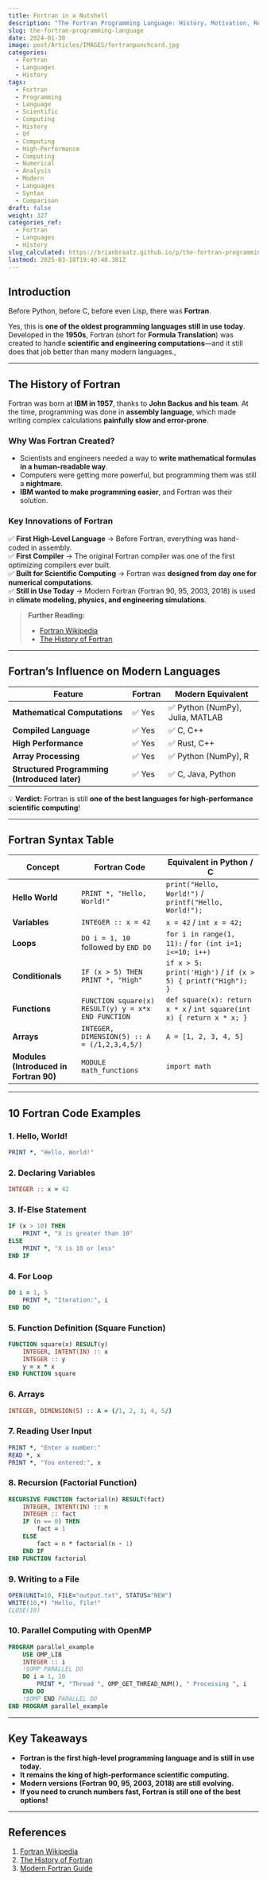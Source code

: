```yaml
---
title: Fortran in a Nutshell
description: "The Fortran Programming Language: History, Motivation, Relationship to Modern Languages, and Code Examples"
slug: the-fortran-programming-language
date: 2024-01-30
image: post/Articles/IMAGES/fortranpunchcard.jpg
categories:
  - Fortran
  - Languages
  - History
tags:
  - Fortran
  - Programming
  - Language
  - Scientific
  - Computing
  - History
  - Of
  - Computing
  - High-Performance
  - Computing
  - Numerical
  - Analysis
  - Modern
  - Languages
  - Syntax
  - Comparison
draft: false
weight: 327
categories_ref:
  - Fortran
  - Languages
  - History
slug_calculated: https://brianbraatz.github.io/p/the-fortran-programming-language:-history-motivation-relationship-to-modern-languages-and-10-code-examples
lastmod: 2025-03-18T19:40:48.381Z
---
```

<!--
# The Fortran Programming Language: History, Motivation, Relationship to Modern Languages, and 10 Code Examples
-->

## Introduction

Before Python, before C, before even Lisp, there was **Fortran**.

Yes, this is **one of the oldest programming languages still in use today**. Developed in the **1950s**, Fortran (short for **Formula Translation**) was created to handle **scientific and engineering computations**—and it still does that job better than many modern languages.,

<!-- 
This article will explore:  

- The **history and motivation** behind Fortran.  
- How it influenced **modern programming languages**.  
- **10 real code examples** of Fortran in action.  
- A **table of Fortran syntax** compared to modern languages.  
-->

***

## The History of Fortran

Fortran was born at **IBM in 1957**, thanks to **John Backus and his team**. At the time, programming was done in **assembly language**, which made writing complex calculations **painfully slow and error-prone**.

### **Why Was Fortran Created?**

* Scientists and engineers needed a way to **write mathematical formulas in a human-readable way**.
* Computers were getting more powerful, but programming them was still a **nightmare**.
* **IBM wanted to make programming easier**, and Fortran was their solution.

### **Key Innovations of Fortran**

✅ **First High-Level Language** → Before Fortran, everything was hand-coded in assembly.\
✅ **First Compiler** → The original Fortran compiler was one of the first optimizing compilers ever built.\
✅ **Built for Scientific Computing** → Fortran was **designed from day one for numerical computations**.\
✅ **Still in Use Today** → Modern Fortran (Fortran 90, 95, 2003, 2018) is used in **climate modeling, physics, and engineering simulations**.

> **Further Reading:**
>
> * [Fortran Wikipedia](https://en.wikipedia.org/wiki/Fortran)
> * [The History of Fortran](https://history.computing.org/programming/fortran/)

***

## Fortran’s Influence on Modern Languages

| Feature                                       | Fortran | Modern Equivalent               |
| --------------------------------------------- | ------- | ------------------------------- |
| **Mathematical Computations**                 | ✅ Yes   | ✅ Python (NumPy), Julia, MATLAB |
| **Compiled Language**                         | ✅ Yes   | ✅ C, C++                        |
| **High Performance**                          | ✅ Yes   | ✅ Rust, C++                     |
| **Array Processing**                          | ✅ Yes   | ✅ Python (NumPy), R             |
| **Structured Programming (Introduced later)** | ✅ Yes   | ✅ C, Java, Python               |

💡 **Verdict:** Fortran is still **one of the best languages for high-performance scientific computing**!

***

## Fortran Syntax Table

| Concept                                | Fortran Code                                        | Equivalent in Python / C                                              |
| -------------------------------------- | --------------------------------------------------- | --------------------------------------------------------------------- |
| **Hello World**                        | `PRINT *, "Hello, World!"`                          | `print("Hello, World!")` / `printf("Hello, World!");`                 |
| **Variables**                          | `INTEGER :: x = 42`                                 | `x = 42` / `int x = 42;`                                              |
| **Loops**                              | `DO i = 1, 10` followed by `END DO`                 | `for i in range(1, 11):` / `for (int i=1; i<=10; i++)`                |
| **Conditionals**                       | `IF (x > 5) THEN PRINT *, "High"`                   | `if x > 5: print('High')` / `if (x > 5) { printf("High"); }`          |
| **Functions**                          | `FUNCTION square(x) RESULT(y) y = x*x END FUNCTION` | `def square(x): return x * x` / `int square(int x) { return x * x; }` |
| **Arrays**                             | `INTEGER, DIMENSION(5) :: A = (/1,2,3,4,5/)`        | `A = [1, 2, 3, 4, 5]`                                                 |
| **Modules (Introduced in Fortran 90)** | `MODULE math_functions`                             | `import math`                                                         |

***

## 10 Fortran Code Examples

### **1. Hello, World!**

```fortran
PRINT *, "Hello, World!"
```

### **2. Declaring Variables**

```fortran
INTEGER :: x = 42
```

### **3. If-Else Statement**

```fortran
IF (x > 10) THEN
    PRINT *, "X is greater than 10"
ELSE
    PRINT *, "X is 10 or less"
END IF
```

### **4. For Loop**

```fortran
DO i = 1, 5
    PRINT *, "Iteration:", i
END DO
```

### **5. Function Definition (Square Function)**

```fortran
FUNCTION square(x) RESULT(y)
    INTEGER, INTENT(IN) :: x
    INTEGER :: y
    y = x * x
END FUNCTION square
```

### **6. Arrays**

```fortran
INTEGER, DIMENSION(5) :: A = (/1, 2, 3, 4, 5/)
```

### **7. Reading User Input**

```fortran
PRINT *, "Enter a number:"
READ *, x
PRINT *, "You entered:", x
```

### **8. Recursion (Factorial Function)**

```fortran
RECURSIVE FUNCTION factorial(n) RESULT(fact)
    INTEGER, INTENT(IN) :: n
    INTEGER :: fact
    IF (n == 0) THEN
        fact = 1
    ELSE
        fact = n * factorial(n - 1)
    END IF
END FUNCTION factorial
```

### **9. Writing to a File**

```fortran
OPEN(UNIT=10, FILE="output.txt", STATUS="NEW")
WRITE(10,*) "Hello, file!"
CLOSE(10)
```

### **10. Parallel Computing with OpenMP**

```fortran
PROGRAM parallel_example
    USE OMP_LIB
    INTEGER :: i
    !$OMP PARALLEL DO
    DO i = 1, 10
        PRINT *, "Thread ", OMP_GET_THREAD_NUM(), " Processing ", i
    END DO
    !$OMP END PARALLEL DO
END PROGRAM parallel_example
```

***

## Key Takeaways

* **Fortran is the first high-level programming language and is still in use today.**
* **It remains the king of high-performance scientific computing.**
* **Modern versions (Fortran 90, 95, 2003, 2018) are still evolving.**
* **If you need to crunch numbers fast, Fortran is still one of the best options!**

***

## References

1. [Fortran Wikipedia](https://en.wikipedia.org/wiki/Fortran)
2. [The History of Fortran](https://history.computing.org/programming/fortran/)
3. [Modern Fortran Guide](https://www.fortran90.org/)
